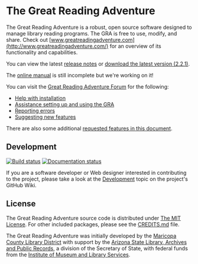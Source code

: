 # The Great Reading Adventure
The Great Reading Adventure is a robust, open source software designed to manage library reading programs. The GRA is free to use, modify, and share. Check out [www.greatreadingadventure.com](http://www.greatreadingadventure.com/) for an overview of its functionality and capabilities.

You can view the latest [release notes](https://github.com/MCLD/greatreadingadventure/releases/latest) or [download the latest version (2.2.1)](https://github.com/MCLD/greatreadingadventure/releases/download/v2.2.1/GreatReadingAdventure-2.2.1.zip).

The [online manual](http://manual.greatreadingadventure.com/) is still incomplete but we're working on it!

You can visit the [Great Reading Adventure Forum](http://forum.greatreadingadventure.com/) for the following:

* [Help with installation](http://forum.greatreadingadventure.com/c/install-issues)
* [Assistance setting up and using the GRA](http://forum.greatreadingadventure.com/c/help)
* [Reporting errors](http://forum.greatreadingadventure.com/c/errors)
* [Suggesting new features](http://forum.greatreadingadventure.com/c/feature-requests)

There are also some additional [requested features in this document](https://docs.google.com/spreadsheets/d/1n4vCkW0WWNyRh3dvPy5eBwGedzXQ4RnjuZQTuPKJ-Bg/edit?usp=sharing).

## Development
[![Build status](https://ci.appveyor.com/api/projects/status/pk9qomsbk8rp5t3c?svg=true)](https://ci.appveyor.com/project/haraldnagel/greatreadingadventure)
[![Documentation status](https://readthedocs.org/projects/great-reading-adventure/badge/?version=latest)](https://readthedocs.org/projects/great-reading-adventure/)

If you are a software developer or Web designer interested in contributing to the project, please take a look at the [Development](https://github.com/MCLD/greatreadingadventure/wiki/Development) topic on the project's GitHub Wiki.

## License

The Great Reading Adventure source code is distributed under [The MIT License](http://opensource.org/licenses/MIT). For other included packages, please see the [CREDITS.md](https://github.com/MCLD/greatreadingadventure/blob/master/CREDITS.md) file.

The Great Reading Adventure was initially developed by the [Maricopa County Library District](http://www.mcldaz.org/) with support by the [Arizona State Library, Archives and Public Records](http://www.azlibrary.gov/), a division of the Secretary of State, with federal funds from the [Institute of Museum and Library Services](http://www.imls.gov/).
